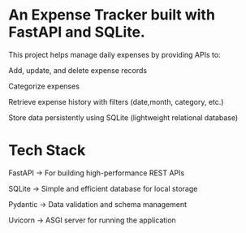 # An Expense Tracker built with FastAPI and SQLite. 

This project helps manage daily expenses by providing APIs to:

Add, update, and delete expense records

Categorize expenses

Retrieve expense history with filters (date,month, category, etc.)

Store data persistently using SQLite (lightweight relational database)

# Tech Stack        

FastAPI → For building high-performance REST APIs

SQLite → Simple and efficient database for local storage

Pydantic → Data validation and schema management

Uvicorn → ASGI server for running the application
